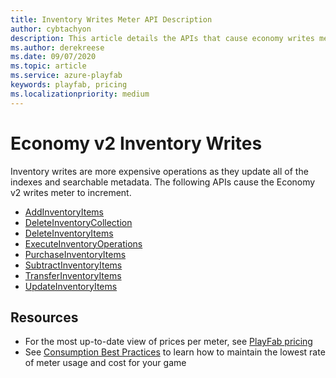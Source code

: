 ```yaml
---
title: Inventory Writes Meter API Description
author: cybtachyon
description: This article details the APIs that cause economy writes meter to increment.
ms.author: derekreese
ms.date: 09/07/2020
ms.topic: article
ms.service: azure-playfab
keywords: playfab, pricing
ms.localizationpriority: medium
---
```


# Economy v2 Inventory Writes

Inventory writes are more expensive operations as they update all of the indexes and searchable metadata.
The following APIs cause the Economy v2 writes meter to increment.

* [AddInventoryItems](/rest/api/playfab/economy/inventory/add-inventory-items)
* [DeleteInventoryCollection](/rest/api/playfab/economy/inventory/delete-inventory-collection)
* [DeleteInventoryItems](/rest/api/playfab/economy/inventory/delete-inventory-items)
* [ExecuteInventoryOperations](/rest/api/playfab/economy/inventory/execute-inventory-operations)
* [PurchaseInventoryItems](/rest/api/playfab/economy/inventory/purchase-inventory-items)
* [SubtractInventoryItems](/inventory/subtract-inventory-items)
* [TransferInventoryItems](/rest/api/playfab/economy/inventory/transfer-inventory-items)
* [UpdateInventoryItems](/rest/api/playfab/economy/inventory/update-inventory-items)

## Resources

* For the most up-to-date view of prices per meter, see [PlayFab pricing](https://playfab.com/pricing/)
* See [Consumption Best Practices](../consumption-best-practices.md) to learn how to maintain the lowest rate of meter usage and cost for your game
